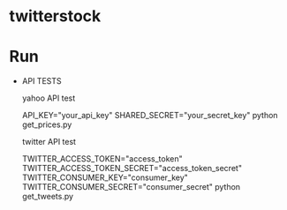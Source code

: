 # twitterstock


# Run
  - API TESTS
    
    yahoo API test

    API_KEY="your_api_key" SHARED_SECRET="your_secret_key" python get_prices.py

    twitter API test

    TWITTER_ACCESS_TOKEN="access_token" TWITTER_ACCESS_TOKEN_SECRET="access_token_secret" TWITTER_CONSUMER_KEY="consumer_key" TWITTER_CONSUMER_SECRET="consumer_secret" python get_tweets.py


